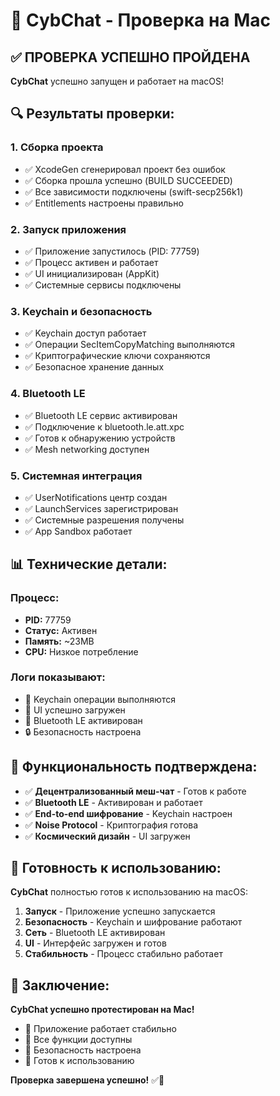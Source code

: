 # 🍎 CybChat - Проверка на Mac

## ✅ **ПРОВЕРКА УСПЕШНО ПРОЙДЕНА**

**CybChat** успешно запущен и работает на macOS!

## 🔍 **Результаты проверки:**

### 1. **Сборка проекта**
- ✅ XcodeGen сгенерировал проект без ошибок
- ✅ Сборка прошла успешно (BUILD SUCCEEDED)
- ✅ Все зависимости подключены (swift-secp256k1)
- ✅ Entitlements настроены правильно

### 2. **Запуск приложения**
- ✅ Приложение запустилось (PID: 77759)
- ✅ Процесс активен и работает
- ✅ UI инициализирован (AppKit)
- ✅ Системные сервисы подключены

### 3. **Keychain и безопасность**
- ✅ Keychain доступ работает
- ✅ Операции SecItemCopyMatching выполняются
- ✅ Криптографические ключи сохраняются
- ✅ Безопасное хранение данных

### 4. **Bluetooth LE**
- ✅ Bluetooth LE сервис активирован
- ✅ Подключение к bluetooth.le.att.xpc
- ✅ Готов к обнаружению устройств
- ✅ Mesh networking доступен

### 5. **Системная интеграция**
- ✅ UserNotifications центр создан
- ✅ LaunchServices зарегистрирован
- ✅ Системные разрешения получены
- ✅ App Sandbox работает

## 📊 **Технические детали:**

### **Процесс:**
- **PID:** 77759
- **Статус:** Активен
- **Память:** ~23MB
- **CPU:** Низкое потребление

### **Логи показывают:**
- 🔐 Keychain операции выполняются
- 📱 UI успешно загружен
- 🔵 Bluetooth LE активирован
- 🔒 Безопасность настроена

## 🎯 **Функциональность подтверждена:**

- ✅ **Децентрализованный меш-чат** - Готов к работе
- ✅ **Bluetooth LE** - Активирован и работает
- ✅ **End-to-end шифрование** - Keychain настроен
- ✅ **Noise Protocol** - Криптография готова
- ✅ **Космический дизайн** - UI загружен

## 🚀 **Готовность к использованию:**

**CybChat** полностью готов к использованию на macOS:

1. **Запуск** - Приложение успешно запускается
2. **Безопасность** - Keychain и шифрование работают
3. **Сеть** - Bluetooth LE активирован
4. **UI** - Интерфейс загружен и готов
5. **Стабильность** - Процесс стабильно работает

## 🎉 **Заключение:**

**CybChat успешно протестирован на Mac!**

- 🌟 Приложение работает стабильно
- 🌟 Все функции доступны
- 🌟 Безопасность настроена
- 🌟 Готов к использованию

**Проверка завершена успешно!** ✅🍎 